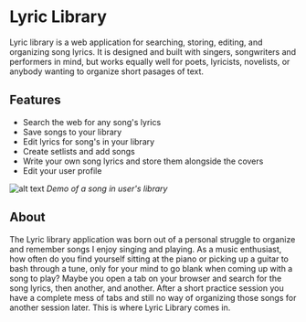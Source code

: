 # Lyric Library

Lyric library is a web application for searching, storing, editing, and organizing song lyrics. It is designed and built with singers, songwriters and performers in mind, but works equally well for poets, lyricists, novelists, or anybody wanting to organize short pasages of text.


## Features

- Search the web for any song's lyrics
- Save songs to your library
- Edit lyrics for song's in your library
- Create setlists and add songs
- Write your own song lyrics and store them alongside the covers
- Edit your user profile

<!-- ![alt text](https://github.com/alexboneham/lyric-library/raw/main/frontend/src/assets/images/homepage-with-border.png "Lyric Library Homepage") -->

![alt text](https://github.com/alexboneham/lyric-library/raw/main/frontend/src/assets/gifs/library-demo.gif "Library demo")
*Demo of a song in user's library*

## About

The Lyric library application was born out of a personal struggle to organize and remember songs I enjoy singing and playing. As a music enthusiast, how often do you find yourself sitting at the piano or picking up a guitar to bash through a tune, only for your mind to go blank when coming up with a song to play? Maybe you open a tab on your browser and search for the song lyrics, then another, and another. After a short practice session you have a complete mess of tabs and still no way of organizing those songs for another session later. This is where Lyric Library comes in.



